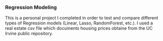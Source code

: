 ### Regression Modeling

This is a personal project I completed in order to test and compare different types of Regression models (Linear, Lasso, RandomForest, etc.). I used a real estate csv file which documents housing prices obtaine from the UC Irvine public repository.
